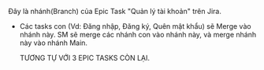 Đây là nhánh(Branch) của Epic Task "Quản lý tài khoản" trên Jira.
- Các tasks con (Vd: Đăng nhập, Đăng ký, Quên mật khẩu) sẽ Merge vào nhánh này. SM sẽ merge các nhánh con vào nhánh này, và merge nhánh này vào nhánh Main.

  TƯƠNG TỰ VỚI 3 EPIC TASKS CÒN LẠI.
